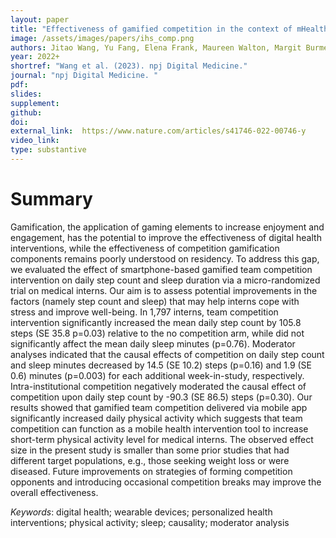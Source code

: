 ```yaml
---
layout: paper
title: "Effectiveness of gamified competition in the context of mHealth intervention for medical interns: a clustered micro-randomized trial"
image: /assets/images/papers/ihs_comp.png
authors: Jitao Wang, Yu Fang, Elena Frank, Maureen Walton, Margit Burmeister, Ambuj Tewari, Walter Dempsey, Timothy NeCamp, Srijan Sen, zihao wang
year: 2022+
shortref: "Wang et al. (2023). npj Digital Medicine."
journal: "npj Digital Medicine. "
pdf:
slides: 
supplement:
github: 
doi:  
external_link:  https://www.nature.com/articles/s41746-022-00746-y
video_link: 
type: substantive
---
```


# Summary 

Gamification, the application of gaming elements to increase enjoyment and engagement, has the potential to improve the effectiveness of digital health interventions, while the effectiveness of competition gamification components remains poorly understood on residency. To address this gap, we evaluated the effect of smartphone-based gamified team competition intervention on daily step count and sleep duration via a micro-randomized trial on medical interns. Our aim is to assess potential improvements in the factors (namely step count and sleep) that may help interns cope with stress and improve well-being. In 1,797 interns, team competition intervention significantly increased the mean daily step count by 105.8 steps (SE 35.8 p=0.03) relative to the no competition arm, while did not significantly affect the mean daily sleep minutes (p=0.76). Moderator analyses indicated that the causal effects of competition on daily step count and sleep minutes decreased by 14.5 (SE 10.2) steps (p=0.16) and 1.9 (SE 0.6) minutes (p=0.003) for each additional week-in-study, respectively. Intra-institutional competition negatively moderated the causal effect of competition upon daily step count by -90.3 (SE 86.5) steps (p=0.30). Our results showed that gamified team competition delivered via mobile app significantly increased daily physical activity which suggests that team competition can function as a mobile health intervention tool to increase short-term physical activity level for medical interns. The observed effect size in the present study is smaller than some prior studies that had different target populations, e.g., those seeking weight loss or were diseased. Future improvements on strategies of forming competition opponents and introducing occasional competition breaks may improve the overall effectiveness.

*Keywords*: digital health; wearable devices; personalized health interventions; physical activity; sleep; causality; moderator analysis
